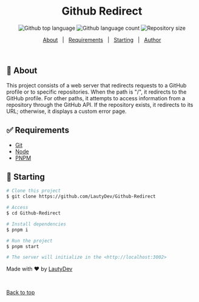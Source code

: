 <h1 align="center">Github Redirect</h1>

<p align="center">
  <img alt="Github top language" src="https://img.shields.io/github/languages/top/LautyDev/Github-Redirect?color=56BEB8">

  <img alt="Github language count" src="https://img.shields.io/github/languages/count/LautyDev/Github-Redirect?color=56BEB8">

  <img alt="Repository size" src="https://img.shields.io/github/repo-size/LautyDev/Github-Redirect?color=56BEB8">
</p>

<p align="center">
  <a href="#dart-about">About</a> &#xa0; | &#xa0;
  <a href="#white_check_mark-requirements">Requirements</a> &#xa0; | &#xa0;
  <a href="#checkered_flag-starting">Starting</a> &#xa0; | &#xa0;
  <a href="https://github.com/LautyDev" target="_blank">Author</a>
</p>

<br>

## :dart: About

This project consists of a web server that redirects requests to a GitHub profile or to specific repositories. When the path is "/", it redirects to the GitHub profile. For other paths, it attempts to access information from a repository through the GitHub API. If the repository exists, it redirects to its URL; otherwise, it displays a custom error page.

## :white_check_mark: Requirements

- [Git](https://git-scm.com)
- [Node](https://nodejs.org/en/)
- [PNPM](https://pnpm.io/)

## :checkered_flag: Starting

```bash
# Clone this project
$ git clone https://github.com/LautyDev/Github-Redirect

# Access
$ cd Github-Redirect

# Install dependencies
$ pnpm i

# Run the project
$ pnpm start

# The server will initialize in the <http://localhost:3002>
```

Made with :heart: by <a href="https://github.com/LautyDev" target="_blank">LautyDev</a>

&#xa0;

<a href="#top">Back to top</a>

